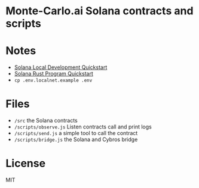 Monte-Carlo.ai Solana contracts and scripts
====

# Notes

- [Solana Local Development Quickstart](https://docs.solana.com/getstarted/local)
- [Solana Rust Program Quickstart](https://docs.solana.com/getstarted/rust)
- `cp .env.localnet.example .env`

# Files

- `/src` the Solana contracts
- `/scripts/observe.js` Listen contracts call and print logs
- `/scripts/send.js` a simple tool to call the contract
- `/scripts/bridge.js` the Solana and Cybros bridge

# License

MIT
